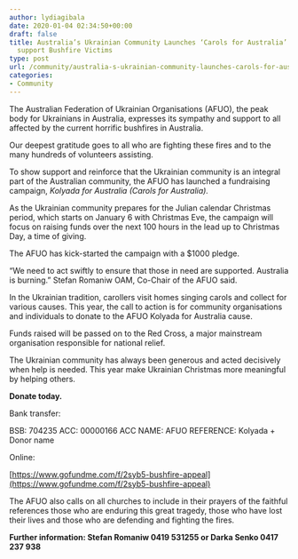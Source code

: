 ```yaml
---
author: lydiagibala
date: 2020-01-04 02:34:50+00:00
draft: false
title: Australia’s Ukrainian Community Launches ‘Carols for Australia’ Campaign to
  support Bushfire Victims
type: post
url: /community/australia-s-ukrainian-community-launches-carols-for-australia-campaign-to-support-bushfire-victims/
categories:
- Community
---
```


The Australian Federation of Ukrainian Organisations (AFUO), the peak body for Ukrainians in Australia, expresses its sympathy and support to all affected by the current horrific bushfires in Australia.

Our deepest gratitude goes to all who are fighting these fires and to the many hundreds of volunteers assisting.

To show support and reinforce that the Ukrainian community is an integral part of the Australian community, the AFUO has launched a fundraising campaign, _Kolyada for Australia (Carols for Australia)._

As the Ukrainian community prepares for the Julian calendar Christmas period, which starts on January 6 with Christmas Eve, the campaign will focus on raising funds over the next 100 hours in the lead up to Christmas Day, a time of giving.

The AFUO has kick-started the campaign with a $1000 pledge.

“We need to act swiftly to ensure that those in need are supported. Australia is burning.” Stefan Romaniw OAM, Co-Chair of the AFUO said.

In the Ukrainian tradition, carollers visit homes singing carols and collect for various causes. This year, the call to action is for community organisations and individuals to donate to the AFUO Kolyada for Australia cause.

Funds raised will be passed on to the Red Cross, a major mainstream organisation responsible for national relief.

The Ukrainian community has always been generous and acted decisively when help is needed. This year make Ukrainian Christmas more meaningful by helping others.

**Donate today.**

Bank transfer:

BSB: 704235
ACC: 00000166
ACC NAME: AFUO
REFERENCE: Kolyada + Donor name

Online:

[https://www.gofundme.com/f/2syb5-bushfire-appeal](https://www.gofundme.com/f/2syb5-bushfire-appeal)

The AFUO also calls on all churches to include in their prayers of the faithful references those who are enduring this great tragedy, those who have lost their lives and those who are defending and fighting the fires.

**Further information: Stefan Romaniw 0419 531255 or Darka Senko 0417 237 938**


